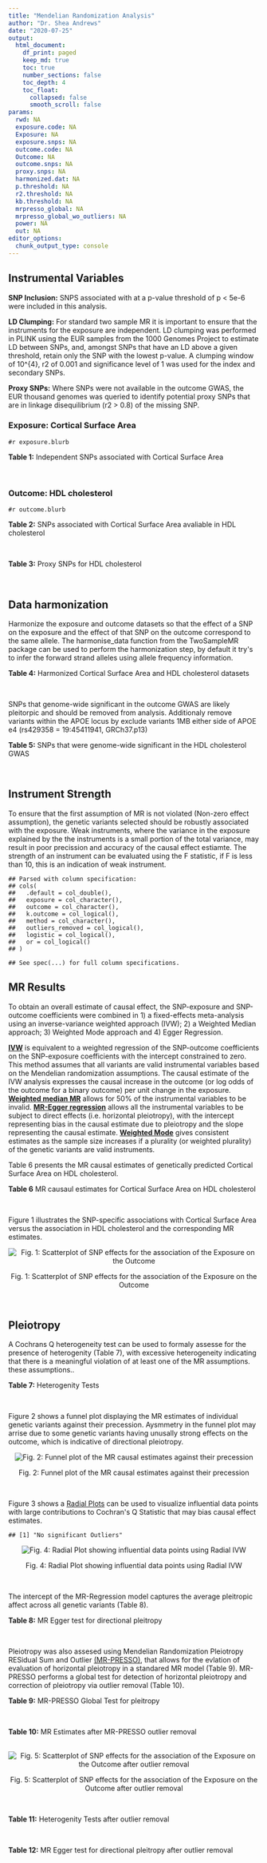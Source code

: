 ```yaml
---
title: "Mendelian Randomization Analysis"
author: "Dr. Shea Andrews"
date: "2020-07-25"
output:
  html_document:
    df_print: paged
    keep_md: true
    toc: true
    number_sections: false
    toc_depth: 4
    toc_float:
      collapsed: false
      smooth_scroll: false
params:
  rwd: NA
  exposure.code: NA
  Exposure: NA
  exposure.snps: NA
  outcome.code: NA
  Outcome: NA
  outcome.snps: NA
  proxy.snps: NA
  harmonized.dat: NA
  p.threshold: NA
  r2.threshold: NA
  kb.threshold: NA
  mrpresso_global: NA
  mrpresso_global_wo_outliers: NA
  power: NA
  out: NA
editor_options:
  chunk_output_type: console
---
```







## Instrumental Variables
**SNP Inclusion:** SNPS associated with at a p-value threshold of p < 5e-6 were included in this analysis.
<br>

**LD Clumping:** For standard two sample MR it is important to ensure that the instruments for the exposure are independent. LD clumping was performed in PLINK using the EUR samples from the 1000 Genomes Project to estimate LD between SNPs, and, amongst SNPs that have an LD above a given threshold, retain only the SNP with the lowest p-value. A clumping window of 10^{4}, r2 of 0.001 and significance level of 1 was used for the index and secondary SNPs.
<br>

**Proxy SNPs:** Where SNPs were not available in the outcome GWAS, the EUR thousand genomes was queried to identify potential proxy SNPs that are in linkage disequilibrium (r2 > 0.8) of the missing SNP.
<br>

### Exposure: Cortical Surface Area
`#r exposure.blurb`
<br>

**Table 1:** Independent SNPs associated with Cortical Surface Area
<div data-pagedtable="false">
  <script data-pagedtable-source type="application/json">
{"columns":[{"label":["SNP"],"name":[1],"type":["chr"],"align":["left"]},{"label":["CHROM"],"name":[2],"type":["dbl"],"align":["right"]},{"label":["POS"],"name":[3],"type":["dbl"],"align":["right"]},{"label":["REF"],"name":[4],"type":["chr"],"align":["left"]},{"label":["ALT"],"name":[5],"type":["chr"],"align":["left"]},{"label":["AF"],"name":[6],"type":["dbl"],"align":["right"]},{"label":["BETA"],"name":[7],"type":["dbl"],"align":["right"]},{"label":["SE"],"name":[8],"type":["dbl"],"align":["right"]},{"label":["Z"],"name":[9],"type":["dbl"],"align":["right"]},{"label":["P"],"name":[10],"type":["dbl"],"align":["right"]},{"label":["N"],"name":[11],"type":["dbl"],"align":["right"]},{"label":["TRAIT"],"name":[12],"type":["chr"],"align":["left"]}],"data":[{"1":"rs2490556","2":"1","3":"2021284","4":"T","5":"A","6":"0.3155","7":"583.9623","8":"122.1531","9":"4.780577","10":"1.748e-06","11":"32068","12":"Cortical_Surface_Area"},{"1":"rs4846200","2":"1","3":"9752648","4":"C","5":"T","6":"0.4191","7":"628.7473","8":"124.9738","9":"5.031033","10":"4.878e-07","11":"32068","12":"Cortical_Surface_Area"},{"1":"rs499688","2":"1","3":"61396649","4":"T","5":"C","6":"0.3482","7":"-583.8940","8":"123.5536","9":"-4.725840","10":"2.292e-06","11":"31582","12":"Cortical_Surface_Area"},{"1":"rs6673449","2":"1","3":"160043698","4":"A","5":"G","6":"0.5681","7":"-552.9050","8":"110.5323","9":"-5.002200","10":"5.668e-07","11":"32176","12":"Cortical_Surface_Area"},{"1":"rs12137969","2":"1","3":"242289357","4":"G","5":"A","6":"0.2412","7":"-585.5512","8":"128.0273","9":"-4.573643","10":"4.793e-06","11":"32176","12":"Cortical_Surface_Area"},{"1":"rs10927043","2":"1","3":"243762208","4":"C","5":"T","6":"0.1826","7":"719.0735","8":"141.2684","9":"5.090123","10":"3.578e-07","11":"32176","12":"Cortical_Surface_Area"},{"1":"rs57415181","2":"2","3":"48707841","4":"G","5":"C","6":"0.1447","7":"-834.6022","8":"159.4070","9":"-5.235668","10":"1.644e-07","11":"32176","12":"Cortical_Surface_Area"},{"1":"rs10496091","2":"2","3":"61482261","4":"G","5":"A","6":"0.2777","7":"-642.6331","8":"121.0228","9":"-5.310017","10":"1.096e-07","11":"32176","12":"Cortical_Surface_Area"},{"1":"rs12630663","2":"3","3":"28007315","4":"T","5":"C","6":"0.4117","7":"632.8110","8":"111.2125","9":"5.690110","10":"1.270e-08","11":"32176","12":"Cortical_Surface_Area"},{"1":"rs34464850","2":"3","3":"141721762","4":"G","5":"C","6":"0.1534","7":"1233.1854","8":"152.7201","9":"8.074807","10":"6.758e-16","11":"31984","12":"Cortical_Surface_Area"},{"1":"rs11938781","2":"4","3":"17924734","4":"T","5":"C","6":"0.1648","7":"-719.1710","8":"150.5519","9":"-4.776900","10":"1.780e-06","11":"32176","12":"Cortical_Surface_Area"},{"1":"rs10029872","2":"4","3":"40350763","4":"T","5":"C","6":"0.5251","7":"508.7590","8":"109.6122","9":"4.641440","10":"3.460e-06","11":"32176","12":"Cortical_Surface_Area"},{"1":"rs2301718","2":"4","3":"106009763","4":"G","5":"A","6":"0.2269","7":"737.2212","8":"132.3556","9":"5.570004","10":"2.547e-08","11":"32176","12":"Cortical_Surface_Area"},{"1":"rs386424","2":"5","3":"81092787","4":"T","5":"G","6":"0.3008","7":"656.5430","8":"120.0422","9":"5.469270","10":"4.519e-08","11":"32176","12":"Cortical_Surface_Area"},{"1":"rs7715167","2":"5","3":"170778824","4":"T","5":"C","6":"0.6143","7":"662.7540","8":"119.1375","9":"5.562930","10":"2.653e-08","11":"32068","12":"Cortical_Surface_Area"},{"1":"rs2802295","2":"6","3":"108926496","4":"A","5":"G","6":"0.6207","7":"714.5850","8":"112.9897","9":"6.324340","10":"2.543e-10","11":"32176","12":"Cortical_Surface_Area"},{"1":"rs11759026","2":"6","3":"126792095","4":"A","5":"G","6":"0.2376","7":"1301.5200","8":"134.6156","9":"9.668420","10":"4.106e-22","11":"31907","12":"Cortical_Surface_Area"},{"1":"rs139849708","2":"6","3":"127369230","4":"T","5":"C","6":"0.0297","7":"-2237.8300","8":"422.1224","9":"-5.301370","10":"1.149e-07","11":"22951","12":"Cortical_Surface_Area"},{"1":"rs6463758","2":"7","3":"8117636","4":"A","5":"G","6":"0.5382","7":"560.9860","8":"112.3815","9":"4.991800","10":"5.982e-07","11":"32176","12":"Cortical_Surface_Area"},{"1":"rs149352678","2":"7","3":"54920906","4":"C","5":"T","6":"0.0991","7":"967.7266","8":"191.5244","9":"5.052759","10":"4.355e-07","11":"32176","12":"Cortical_Surface_Area"},{"1":"rs42035","2":"7","3":"92239531","4":"A","5":"G","6":"0.2454","7":"-610.3230","8":"127.8222","9":"-4.774780","10":"1.799e-06","11":"32176","12":"Cortical_Surface_Area"},{"1":"rs41563","2":"7","3":"104852654","4":"G","5":"A","6":"0.3385","7":"586.6639","8":"116.3776","9":"5.041038","10":"4.630e-07","11":"32176","12":"Cortical_Surface_Area"},{"1":"rs10251751","2":"7","3":"156021770","4":"C","5":"T","6":"0.6639","7":"538.0782","8":"116.0343","9":"4.637234","10":"3.531e-06","11":"32176","12":"Cortical_Surface_Area"},{"1":"rs76650567","2":"8","3":"78242034","4":"C","5":"T","6":"0.0870","7":"-902.8657","8":"194.8981","9":"-4.632501","10":"3.613e-06","11":"32176","12":"Cortical_Surface_Area"},{"1":"rs66702753","2":"9","3":"103010947","4":"A","5":"C","6":"0.2493","7":"-593.2390","8":"128.8921","9":"-4.602600","10":"4.172e-06","11":"32176","12":"Cortical_Surface_Area"},{"1":"rs10817864","2":"9","3":"118968579","4":"C","5":"T","6":"0.5739","7":"531.0956","8":"111.2505","9":"4.773872","10":"1.807e-06","11":"32176","12":"Cortical_Surface_Area"},{"1":"rs12357321","2":"10","3":"21790476","4":"G","5":"A","6":"0.3206","7":"-698.7452","8":"119.6461","9":"-5.840100","10":"5.217e-09","11":"32176","12":"Cortical_Surface_Area"},{"1":"rs1628768","2":"10","3":"105012994","4":"T","5":"C","6":"0.2386","7":"972.9780","8":"132.0048","9":"7.370780","10":"1.696e-13","11":"32176","12":"Cortical_Surface_Area"},{"1":"rs17543864","2":"11","3":"92556100","4":"G","5":"A","6":"0.3264","7":"-623.9150","8":"116.9886","9":"-5.333126","10":"9.654e-08","11":"32176","12":"Cortical_Surface_Area"},{"1":"rs3217901","2":"12","3":"4405389","4":"A","5":"G","6":"0.4221","7":"593.5960","8":"114.7165","9":"5.174460","10":"2.286e-07","11":"32176","12":"Cortical_Surface_Area"},{"1":"rs2066827","2":"12","3":"12871099","4":"T","5":"G","6":"0.2333","7":"-862.4130","8":"159.9581","9":"-5.391500","10":"6.987e-08","11":"24138","12":"Cortical_Surface_Area"},{"1":"rs7975351","2":"12","3":"53902190","4":"G","5":"A","6":"0.4740","7":"611.0487","8":"113.5536","9":"5.381148","10":"7.401e-08","11":"31319","12":"Cortical_Surface_Area"},{"1":"rs10876864","2":"12","3":"56401085","4":"G","5":"A","6":"0.5774","7":"-628.5901","8":"112.6859","9":"-5.578250","10":"2.430e-08","11":"31319","12":"Cortical_Surface_Area"},{"1":"rs10878349","2":"12","3":"66327632","4":"A","5":"G","6":"0.5100","7":"-1039.9900","8":"110.4866","9":"-9.412850","10":"4.829e-21","11":"32176","12":"Cortical_Surface_Area"},{"1":"rs35227403","2":"12","3":"68216239","4":"T","5":"A","6":"0.0588","7":"-1271.7821","8":"253.6458","9":"-5.014008","10":"5.331e-07","11":"32176","12":"Cortical_Surface_Area"},{"1":"rs111855983","2":"12","3":"80052550","4":"T","5":"C","6":"0.1319","7":"-818.6420","8":"177.5492","9":"-4.610790","10":"4.011e-06","11":"28185","12":"Cortical_Surface_Area"},{"1":"rs2195243","2":"12","3":"102922986","4":"G","5":"C","6":"0.2196","7":"-769.2254","8":"142.2462","9":"-5.407704","10":"6.384e-08","11":"29708","12":"Cortical_Surface_Area"},{"1":"rs34011931","2":"13","3":"111077516","4":"A","5":"G","6":"0.3280","7":"538.2090","8":"117.7182","9":"4.572010","10":"4.831e-06","11":"32176","12":"Cortical_Surface_Area"},{"1":"rs6572878","2":"14","3":"23435333","4":"T","5":"C","6":"0.3997","7":"-574.9920","8":"113.9565","9":"-5.045710","10":"4.518e-07","11":"31790","12":"Cortical_Surface_Area"},{"1":"rs76801057","2":"14","3":"99728448","4":"C","5":"T","6":"0.0263","7":"2036.7834","8":"429.5486","9":"4.741683","10":"2.119e-06","11":"23846","12":"Cortical_Surface_Area"},{"1":"rs4265798","2":"16","3":"70636616","4":"T","5":"A","6":"0.9332","7":"-1221.0588","8":"263.6357","9":"-4.631614","10":"3.628e-06","11":"30025","12":"Cortical_Surface_Area"},{"1":"rs7207463","2":"17","3":"16004259","4":"A","5":"G","6":"0.5620","7":"-519.7640","8":"110.5676","9":"-4.700870","10":"2.591e-06","11":"32176","12":"Cortical_Surface_Area"},{"1":"rs6505216","2":"17","3":"29206421","4":"G","5":"T","6":"0.2375","7":"652.8106","8":"142.8638","9":"4.569461","10":"4.890e-06","11":"31430","12":"Cortical_Surface_Area"},{"1":"rs79600142","2":"17","3":"43897722","4":"T","5":"C","6":"0.2198","7":"-1696.8300","8":"143.2730","9":"-11.843300","10":"2.331e-32","11":"29435","12":"Cortical_Surface_Area"},{"1":"rs12452834","2":"17","3":"47111739","4":"C","5":"T","6":"0.3329","7":"-626.4308","8":"123.5899","9":"-5.068625","10":"4.007e-07","11":"30867","12":"Cortical_Surface_Area"},{"1":"rs1791513","2":"18","3":"22135429","4":"A","5":"G","6":"0.5263","7":"-502.3000","8":"109.5062","9":"-4.586950","10":"4.498e-06","11":"32176","12":"Cortical_Surface_Area"},{"1":"rs743038","2":"22","3":"50884075","4":"C","5":"T","6":"0.5560","7":"-532.1045","8":"115.3983","9":"-4.611025","10":"4.007e-06","11":"31216","12":"Cortical_Surface_Area"}],"options":{"columns":{"min":{},"max":[10]},"rows":{"min":[10],"max":[10]},"pages":{}}}
  </script>
</div>
<br>

### Outcome: HDL cholesterol
`#r outcome.blurb`
<br>

**Table 2:** SNPs associated with Cortical Surface Area avaliable in HDL cholesterol
<div data-pagedtable="false">
  <script data-pagedtable-source type="application/json">
{"columns":[{"label":["SNP"],"name":[1],"type":["chr"],"align":["left"]},{"label":["CHROM"],"name":[2],"type":["dbl"],"align":["right"]},{"label":["POS"],"name":[3],"type":["dbl"],"align":["right"]},{"label":["REF"],"name":[4],"type":["chr"],"align":["left"]},{"label":["ALT"],"name":[5],"type":["chr"],"align":["left"]},{"label":["AF"],"name":[6],"type":["dbl"],"align":["right"]},{"label":["BETA"],"name":[7],"type":["dbl"],"align":["right"]},{"label":["SE"],"name":[8],"type":["dbl"],"align":["right"]},{"label":["Z"],"name":[9],"type":["dbl"],"align":["right"]},{"label":["P"],"name":[10],"type":["dbl"],"align":["right"]},{"label":["N"],"name":[11],"type":["dbl"],"align":["right"]},{"label":["TRAIT"],"name":[12],"type":["chr"],"align":["left"]}],"data":[{"1":"rs499688","2":"1","3":"61396649","4":"T","5":"C","6":"0.444283","7":"0.0098","8":"0.0063","9":"1.5555556","10":"0.14670","11":"94311.0","12":"HDL_Cholesterol"},{"1":"rs10496091","2":"2","3":"61482261","4":"G","5":"A","6":"0.332062","7":"0.0094","8":"0.0037","9":"2.5405405","10":"0.02301","11":"187109.1","12":"HDL_Cholesterol"},{"1":"rs12630663","2":"3","3":"28007315","4":"T","5":"C","6":"0.374819","7":"0.0022","8":"0.0049","9":"0.4489796","10":"0.89800","11":"94311.0","12":"HDL_Cholesterol"},{"1":"rs11938781","2":"4","3":"17924734","4":"T","5":"C","6":"0.136892","7":"-0.0184","8":"0.0067","9":"-2.7462700","10":"0.04103","11":"92696.0","12":"HDL_Cholesterol"},{"1":"rs10029872","2":"4","3":"40350763","4":"T","5":"C","6":"0.529112","7":"-0.0015","8":"0.0048","9":"-0.3125000","10":"0.98020","11":"91244.0","12":"HDL_Cholesterol"},{"1":"rs2301718","2":"4","3":"106009763","4":"G","5":"A","6":"0.281329","7":"-0.0062","8":"0.0056","9":"-1.1071400","10":"0.70180","11":"94232.0","12":"HDL_Cholesterol"},{"1":"rs386424","2":"5","3":"81092787","4":"T","5":"G","6":"0.354704","7":"0.0057","8":"0.0052","9":"1.0961538","10":"0.15870","11":"94311.0","12":"HDL_Cholesterol"},{"1":"rs7715167","2":"5","3":"170778824","4":"T","5":"C","6":"0.649726","7":"0.0045","8":"0.0053","9":"0.8490566","10":"0.27750","11":"94311.0","12":"HDL_Cholesterol"},{"1":"rs41563","2":"7","3":"104852654","4":"G","5":"A","6":"0.311571","7":"-0.0080","8":"0.0050","9":"-1.6000000","10":"0.09655","11":"94311.0","12":"HDL_Cholesterol"},{"1":"rs10817864","2":"9","3":"118968579","4":"C","5":"T","6":"0.629670","7":"0.0059","8":"0.0051","9":"1.1568627","10":"0.17770","11":"86442.0","12":"HDL_Cholesterol"},{"1":"rs12357321","2":"10","3":"21790476","4":"G","5":"A","6":"0.305707","7":"-0.0069","8":"0.0053","9":"-1.3018900","10":"0.17000","11":"94311.0","12":"HDL_Cholesterol"},{"1":"rs17543864","2":"11","3":"92556100","4":"G","5":"A","6":"0.308642","7":"-0.0036","8":"0.0052","9":"-0.6923080","10":"0.33230","11":"94311.0","12":"HDL_Cholesterol"},{"1":"rs3217901","2":"12","3":"4405389","4":"A","5":"G","6":"0.412214","7":"0.0006","8":"0.0051","9":"0.1176471","10":"0.75560","11":"94311.0","12":"HDL_Cholesterol"},{"1":"rs2066827","2":"12","3":"12871099","4":"T","5":"G","6":"0.208757","7":"-0.0046","8":"0.0088","9":"-0.5227270","10":"0.90250","11":"81189.0","12":"HDL_Cholesterol"},{"1":"rs10876864","2":"12","3":"56401085","4":"G","5":"A","6":"0.610867","7":"-0.0050","8":"0.0048","9":"-1.0416700","10":"0.12670","11":"94311.0","12":"HDL_Cholesterol"},{"1":"rs2195243","2":"12","3":"102922986","4":"G","5":"C","6":"0.222343","7":"0.0039","8":"0.0043","9":"0.9069767","10":"0.33950","11":"183824.0","12":"HDL_Cholesterol"},{"1":"rs7207463","2":"17","3":"16004259","4":"A","5":"G","6":"0.557392","7":"0.0062","8":"0.0049","9":"1.2653061","10":"0.28870","11":"89542.0","12":"HDL_Cholesterol"},{"1":"rs2490556","2":"NA","3":"NA","4":"NA","5":"NA","6":"NA","7":"NA","8":"NA","9":"NA","10":"NA","11":"NA","12":"NA"},{"1":"rs4846200","2":"NA","3":"NA","4":"NA","5":"NA","6":"NA","7":"NA","8":"NA","9":"NA","10":"NA","11":"NA","12":"NA"},{"1":"rs6673449","2":"NA","3":"NA","4":"NA","5":"NA","6":"NA","7":"NA","8":"NA","9":"NA","10":"NA","11":"NA","12":"NA"},{"1":"rs12137969","2":"NA","3":"NA","4":"NA","5":"NA","6":"NA","7":"NA","8":"NA","9":"NA","10":"NA","11":"NA","12":"NA"},{"1":"rs10927043","2":"NA","3":"NA","4":"NA","5":"NA","6":"NA","7":"NA","8":"NA","9":"NA","10":"NA","11":"NA","12":"NA"},{"1":"rs57415181","2":"NA","3":"NA","4":"NA","5":"NA","6":"NA","7":"NA","8":"NA","9":"NA","10":"NA","11":"NA","12":"NA"},{"1":"rs34464850","2":"NA","3":"NA","4":"NA","5":"NA","6":"NA","7":"NA","8":"NA","9":"NA","10":"NA","11":"NA","12":"NA"},{"1":"rs2802295","2":"NA","3":"NA","4":"NA","5":"NA","6":"NA","7":"NA","8":"NA","9":"NA","10":"NA","11":"NA","12":"NA"},{"1":"rs11759026","2":"NA","3":"NA","4":"NA","5":"NA","6":"NA","7":"NA","8":"NA","9":"NA","10":"NA","11":"NA","12":"NA"},{"1":"rs139849708","2":"NA","3":"NA","4":"NA","5":"NA","6":"NA","7":"NA","8":"NA","9":"NA","10":"NA","11":"NA","12":"NA"},{"1":"rs6463758","2":"NA","3":"NA","4":"NA","5":"NA","6":"NA","7":"NA","8":"NA","9":"NA","10":"NA","11":"NA","12":"NA"},{"1":"rs149352678","2":"NA","3":"NA","4":"NA","5":"NA","6":"NA","7":"NA","8":"NA","9":"NA","10":"NA","11":"NA","12":"NA"},{"1":"rs42035","2":"NA","3":"NA","4":"NA","5":"NA","6":"NA","7":"NA","8":"NA","9":"NA","10":"NA","11":"NA","12":"NA"},{"1":"rs10251751","2":"NA","3":"NA","4":"NA","5":"NA","6":"NA","7":"NA","8":"NA","9":"NA","10":"NA","11":"NA","12":"NA"},{"1":"rs76650567","2":"NA","3":"NA","4":"NA","5":"NA","6":"NA","7":"NA","8":"NA","9":"NA","10":"NA","11":"NA","12":"NA"},{"1":"rs66702753","2":"NA","3":"NA","4":"NA","5":"NA","6":"NA","7":"NA","8":"NA","9":"NA","10":"NA","11":"NA","12":"NA"},{"1":"rs1628768","2":"NA","3":"NA","4":"NA","5":"NA","6":"NA","7":"NA","8":"NA","9":"NA","10":"NA","11":"NA","12":"NA"},{"1":"rs7975351","2":"NA","3":"NA","4":"NA","5":"NA","6":"NA","7":"NA","8":"NA","9":"NA","10":"NA","11":"NA","12":"NA"},{"1":"rs10878349","2":"NA","3":"NA","4":"NA","5":"NA","6":"NA","7":"NA","8":"NA","9":"NA","10":"NA","11":"NA","12":"NA"},{"1":"rs35227403","2":"NA","3":"NA","4":"NA","5":"NA","6":"NA","7":"NA","8":"NA","9":"NA","10":"NA","11":"NA","12":"NA"},{"1":"rs111855983","2":"NA","3":"NA","4":"NA","5":"NA","6":"NA","7":"NA","8":"NA","9":"NA","10":"NA","11":"NA","12":"NA"},{"1":"rs34011931","2":"NA","3":"NA","4":"NA","5":"NA","6":"NA","7":"NA","8":"NA","9":"NA","10":"NA","11":"NA","12":"NA"},{"1":"rs6572878","2":"NA","3":"NA","4":"NA","5":"NA","6":"NA","7":"NA","8":"NA","9":"NA","10":"NA","11":"NA","12":"NA"},{"1":"rs76801057","2":"NA","3":"NA","4":"NA","5":"NA","6":"NA","7":"NA","8":"NA","9":"NA","10":"NA","11":"NA","12":"NA"},{"1":"rs4265798","2":"NA","3":"NA","4":"NA","5":"NA","6":"NA","7":"NA","8":"NA","9":"NA","10":"NA","11":"NA","12":"NA"},{"1":"rs6505216","2":"NA","3":"NA","4":"NA","5":"NA","6":"NA","7":"NA","8":"NA","9":"NA","10":"NA","11":"NA","12":"NA"},{"1":"rs79600142","2":"NA","3":"NA","4":"NA","5":"NA","6":"NA","7":"NA","8":"NA","9":"NA","10":"NA","11":"NA","12":"NA"},{"1":"rs12452834","2":"NA","3":"NA","4":"NA","5":"NA","6":"NA","7":"NA","8":"NA","9":"NA","10":"NA","11":"NA","12":"NA"},{"1":"rs1791513","2":"NA","3":"NA","4":"NA","5":"NA","6":"NA","7":"NA","8":"NA","9":"NA","10":"NA","11":"NA","12":"NA"},{"1":"rs743038","2":"NA","3":"NA","4":"NA","5":"NA","6":"NA","7":"NA","8":"NA","9":"NA","10":"NA","11":"NA","12":"NA"}],"options":{"columns":{"min":{},"max":[10]},"rows":{"min":[10],"max":[10]},"pages":{}}}
  </script>
</div>
<br>

**Table 3:** Proxy SNPs for HDL cholesterol
<div data-pagedtable="false">
  <script data-pagedtable-source type="application/json">
{"columns":[{"label":["target_snp"],"name":[1],"type":["chr"],"align":["left"]},{"label":["proxy_snp"],"name":[2],"type":["chr"],"align":["left"]},{"label":["ld.r2"],"name":[3],"type":["dbl"],"align":["right"]},{"label":["Dprime"],"name":[4],"type":["dbl"],"align":["right"]},{"label":["PHASE"],"name":[5],"type":["chr"],"align":["left"]},{"label":["X12"],"name":[6],"type":["lgl"],"align":["right"]},{"label":["CHROM"],"name":[7],"type":["dbl"],"align":["right"]},{"label":["POS"],"name":[8],"type":["dbl"],"align":["right"]},{"label":["REF.proxy"],"name":[9],"type":["chr"],"align":["left"]},{"label":["ALT.proxy"],"name":[10],"type":["chr"],"align":["left"]},{"label":["AF"],"name":[11],"type":["dbl"],"align":["right"]},{"label":["BETA"],"name":[12],"type":["dbl"],"align":["right"]},{"label":["SE"],"name":[13],"type":["dbl"],"align":["right"]},{"label":["Z"],"name":[14],"type":["dbl"],"align":["right"]},{"label":["P"],"name":[15],"type":["dbl"],"align":["right"]},{"label":["N"],"name":[16],"type":["dbl"],"align":["right"]},{"label":["TRAIT"],"name":[17],"type":["chr"],"align":["left"]},{"label":["ref"],"name":[18],"type":["chr"],"align":["left"]},{"label":["ref.proxy"],"name":[19],"type":["chr"],"align":["left"]},{"label":["alt"],"name":[20],"type":["chr"],"align":["left"]},{"label":["alt.proxy"],"name":[21],"type":["chr"],"align":["left"]},{"label":["ALT"],"name":[22],"type":["chr"],"align":["left"]},{"label":["REF"],"name":[23],"type":["chr"],"align":["left"]},{"label":["proxy.outcome"],"name":[24],"type":["lgl"],"align":["right"]}],"data":[{"1":"rs6673449","2":"rs1321649","3":"0.814482","4":"1.000000","5":"AA/GG","6":"NA","7":"1","8":"160045972","9":"A","10":"G","11":"0.5012720","12":"-0.0043","13":"0.0048","14":"-0.89583300","15":"0.24150","16":"94311.00","17":"HDL_Cholesterol","18":"A","19":"A","20":"G","21":"G","22":"G","23":"A","24":"TRUE"},{"1":"rs10927043","2":"rs2291410","3":"0.981133","4":"1.000000","5":"TA/CC","6":"NA","7":"1","8":"243716654","9":"A","10":"C","11":"0.8154460","12":"0.0055","13":"0.0061","14":"0.90163934","15":"0.46560","16":"94311.00","17":"HDL_Cholesterol","18":"T","19":"A","20":"C","21":"C","22":"C","23":"T","24":"TRUE"},{"1":"rs34464850","2":"rs2271386","3":"1.000000","4":"1.000000","5":"CA/GG","6":"NA","7":"3","8":"141712708","9":"G","10":"A","11":"0.1519450","12":"0.0072","13":"0.0065","14":"1.10769231","15":"0.21400","16":"94309.00","17":"HDL_Cholesterol","18":"C","19":"A","20":"G","21":"G","22":"C","23":"G","24":"TRUE"},{"1":"rs2802295","2":"rs2253310","3":"1.000000","4":"1.000000","5":"AC/GG","6":"NA","7":"6","8":"108888593","9":"C","10":"G","11":"0.5614990","12":"-0.0134","13":"0.0049","14":"-2.73469000","15":"0.01190","16":"91278.00","17":"HDL_Cholesterol","18":"A","19":"C","20":"G","21":"G","22":"G","23":"A","24":"TRUE"},{"1":"rs6463758","2":"rs10253861","3":"0.960689","4":"0.995910","5":"AG/GA","6":"NA","7":"7","8":"8110475","9":"G","10":"A","11":"0.5303310","12":"-0.0002","13":"0.0048","14":"-0.04166670","15":"0.94010","16":"94311.00","17":"HDL_Cholesterol","18":"A","19":"G","20":"G","21":"A","22":"G","23":"A","24":"TRUE"},{"1":"rs42035","2":"rs42041","3":"0.975205","4":"1.000000","5":"GG/AC","6":"NA","7":"7","8":"92246744","9":"C","10":"G","11":"0.2676240","12":"0.0076","13":"0.0055","14":"1.38181818","15":"0.18860","16":"94042.00","17":"HDL_Cholesterol","18":"G","19":"G","20":"A","21":"C","22":"G","23":"A","24":"TRUE"},{"1":"rs76650567","2":"rs12677220","3":"1.000000","4":"1.000000","5":"TT/CC","6":"NA","7":"8","8":"78266342","9":"C","10":"T","11":"0.0966280","12":"0.0146","13":"0.0093","14":"1.56989247","15":"0.34450","16":"94311.00","17":"HDL_Cholesterol","18":"T","19":"T","20":"C","21":"C","22":"T","23":"C","24":"TRUE"},{"1":"rs66702753","2":"rs875522","3":"0.892785","4":"0.994240","5":"CA/AC","6":"NA","7":"9","8":"103044452","9":"C","10":"A","11":"0.2199850","12":"0.0031","13":"0.0054","14":"0.57407407","15":"0.50080","16":"94304.00","17":"HDL_Cholesterol","18":"C","19":"A","20":"A","21":"C","22":"C","23":"A","24":"TRUE"},{"1":"rs1628768","2":"rs6584545","3":"0.973962","4":"0.994692","5":"CA/TT","6":"NA","7":"10","8":"104999266","9":"A","10":"T","11":"0.7905320","12":"0.0022","13":"0.0055","14":"0.40000000","15":"0.75500","16":"92718.94","17":"HDL_Cholesterol","18":"C","19":"A","20":"T","21":"T","22":"T","23":"C","24":"TRUE"},{"1":"rs7975351","2":"rs784567","3":"0.809695","4":"0.947592","5":"AG/GA","6":"NA","7":"12","8":"53894465","9":"G","10":"A","11":"0.4870440","12":"0.0078","13":"0.0049","14":"1.59183673","15":"0.25000","16":"94145.00","17":"HDL_Cholesterol","18":"A","19":"G","20":"G","21":"A","22":"G","23":"A","24":"TRUE"},{"1":"rs10878349","2":"rs1038196","3":"0.996002","4":"1.000000","5":"AG/GC","6":"NA","7":"12","8":"66343400","9":"G","10":"C","11":"0.4679120","12":"0.0000","13":"0.0048","14":"0.00000000","15":"0.93410","16":"94311.00","17":"HDL_Cholesterol","18":"A","19":"G","20":"G","21":"C","22":"G","23":"A","24":"TRUE"},{"1":"rs111855983","2":"rs7308762","3":"1.000000","4":"1.000000","5":"CT/TC","6":"NA","7":"12","8":"79931070","9":"C","10":"T","11":"0.0965167","12":"-0.0109","13":"0.0070","14":"-1.55714000","15":"0.10360","16":"94311.00","17":"HDL_Cholesterol","18":"C","19":"T","20":"T","21":"C","22":"C","23":"T","24":"TRUE"},{"1":"rs34011931","2":"rs4600332","3":"0.842899","4":"0.990060","5":"GA/AG","6":"NA","7":"13","8":"111078872","9":"A","10":"G","11":"0.6460450","12":"-0.0114","13":"0.0051","14":"-2.23529000","15":"0.06898","16":"93339.00","17":"HDL_Cholesterol","18":"G","19":"A","20":"A","21":"G","22":"A","23":"G","24":"TRUE"},{"1":"rs6572878","2":"rs10140304","3":"0.987642","4":"1.000000","5":"CC/TA","6":"NA","7":"14","8":"23443514","9":"A","10":"C","11":"0.3842930","12":"0.0024","13":"0.0050","14":"0.48000000","15":"0.75620","16":"94311.00","17":"HDL_Cholesterol","18":"C","19":"C","20":"T","21":"A","22":"C","23":"T","24":"TRUE"},{"1":"rs4265798","2":"rs3931036","3":"0.861327","4":"0.966216","5":"TG/AA","6":"NA","7":"16","8":"70548297","9":"G","10":"A","11":"0.9399710","12":"-0.0046","13":"0.0101","14":"-0.45544600","15":"0.37210","16":"92780.00","17":"HDL_Cholesterol","18":"T","19":"G","20":"A","21":"A","22":"A","23":"T","24":"TRUE"},{"1":"rs79600142","2":"rs436667","3":"1.000000","4":"1.000000","5":"CT/TC","6":"NA","7":"17","8":"43709415","9":"C","10":"T","11":"0.1467570","12":"0.0005","13":"0.0060","14":"0.08333333","15":"0.53580","16":"91319.00","17":"HDL_Cholesterol","18":"C","19":"T","20":"T","21":"C","22":"C","23":"T","24":"TRUE"},{"1":"rs1791513","2":"rs1791514","3":"0.960988","4":"1.000000","5":"AT/GC","6":"NA","7":"18","8":"22135789","9":"T","10":"C","11":"0.5025410","12":"-0.0089","13":"0.0049","14":"-1.81633000","15":"0.04608","16":"92820.00","17":"HDL_Cholesterol","18":"A","19":"T","20":"G","21":"C","22":"G","23":"A","24":"TRUE"},{"1":"rs2490556","2":"NA","3":"NA","4":"NA","5":"NA","6":"NA","7":"NA","8":"NA","9":"NA","10":"NA","11":"NA","12":"NA","13":"NA","14":"NA","15":"NA","16":"NA","17":"NA","18":"NA","19":"NA","20":"NA","21":"NA","22":"NA","23":"NA","24":"NA"},{"1":"rs4846200","2":"NA","3":"NA","4":"NA","5":"NA","6":"NA","7":"NA","8":"NA","9":"NA","10":"NA","11":"NA","12":"NA","13":"NA","14":"NA","15":"NA","16":"NA","17":"NA","18":"NA","19":"NA","20":"NA","21":"NA","22":"NA","23":"NA","24":"NA"},{"1":"rs12137969","2":"NA","3":"NA","4":"NA","5":"NA","6":"NA","7":"NA","8":"NA","9":"NA","10":"NA","11":"NA","12":"NA","13":"NA","14":"NA","15":"NA","16":"NA","17":"NA","18":"NA","19":"NA","20":"NA","21":"NA","22":"NA","23":"NA","24":"NA"},{"1":"rs57415181","2":"NA","3":"NA","4":"NA","5":"NA","6":"NA","7":"NA","8":"NA","9":"NA","10":"NA","11":"NA","12":"NA","13":"NA","14":"NA","15":"NA","16":"NA","17":"NA","18":"NA","19":"NA","20":"NA","21":"NA","22":"NA","23":"NA","24":"NA"},{"1":"rs11759026","2":"NA","3":"NA","4":"NA","5":"NA","6":"NA","7":"NA","8":"NA","9":"NA","10":"NA","11":"NA","12":"NA","13":"NA","14":"NA","15":"NA","16":"NA","17":"NA","18":"NA","19":"NA","20":"NA","21":"NA","22":"NA","23":"NA","24":"NA"},{"1":"rs139849708","2":"NA","3":"NA","4":"NA","5":"NA","6":"NA","7":"NA","8":"NA","9":"NA","10":"NA","11":"NA","12":"NA","13":"NA","14":"NA","15":"NA","16":"NA","17":"NA","18":"NA","19":"NA","20":"NA","21":"NA","22":"NA","23":"NA","24":"NA"},{"1":"rs149352678","2":"NA","3":"NA","4":"NA","5":"NA","6":"NA","7":"NA","8":"NA","9":"NA","10":"NA","11":"NA","12":"NA","13":"NA","14":"NA","15":"NA","16":"NA","17":"NA","18":"NA","19":"NA","20":"NA","21":"NA","22":"NA","23":"NA","24":"NA"},{"1":"rs10251751","2":"NA","3":"NA","4":"NA","5":"NA","6":"NA","7":"NA","8":"NA","9":"NA","10":"NA","11":"NA","12":"NA","13":"NA","14":"NA","15":"NA","16":"NA","17":"NA","18":"NA","19":"NA","20":"NA","21":"NA","22":"NA","23":"NA","24":"NA"},{"1":"rs35227403","2":"NA","3":"NA","4":"NA","5":"NA","6":"NA","7":"NA","8":"NA","9":"NA","10":"NA","11":"NA","12":"NA","13":"NA","14":"NA","15":"NA","16":"NA","17":"NA","18":"NA","19":"NA","20":"NA","21":"NA","22":"NA","23":"NA","24":"NA"},{"1":"rs76801057","2":"NA","3":"NA","4":"NA","5":"NA","6":"NA","7":"NA","8":"NA","9":"NA","10":"NA","11":"NA","12":"NA","13":"NA","14":"NA","15":"NA","16":"NA","17":"NA","18":"NA","19":"NA","20":"NA","21":"NA","22":"NA","23":"NA","24":"NA"},{"1":"rs6505216","2":"NA","3":"NA","4":"NA","5":"NA","6":"NA","7":"NA","8":"NA","9":"NA","10":"NA","11":"NA","12":"NA","13":"NA","14":"NA","15":"NA","16":"NA","17":"NA","18":"NA","19":"NA","20":"NA","21":"NA","22":"NA","23":"NA","24":"NA"},{"1":"rs12452834","2":"NA","3":"NA","4":"NA","5":"NA","6":"NA","7":"NA","8":"NA","9":"NA","10":"NA","11":"NA","12":"NA","13":"NA","14":"NA","15":"NA","16":"NA","17":"NA","18":"NA","19":"NA","20":"NA","21":"NA","22":"NA","23":"NA","24":"NA"},{"1":"rs743038","2":"NA","3":"NA","4":"NA","5":"NA","6":"NA","7":"NA","8":"NA","9":"NA","10":"NA","11":"NA","12":"NA","13":"NA","14":"NA","15":"NA","16":"NA","17":"NA","18":"NA","19":"NA","20":"NA","21":"NA","22":"NA","23":"NA","24":"NA"}],"options":{"columns":{"min":{},"max":[10]},"rows":{"min":[10],"max":[10]},"pages":{}}}
  </script>
</div>
<br>

## Data harmonization
Harmonize the exposure and outcome datasets so that the effect of a SNP on the exposure and the effect of that SNP on the outcome correspond to the same allele. The harmonise_data function from the TwoSampleMR package can be used to perform the harmonization step, by default it try's to infer the forward strand alleles using allele frequency information.
<br>

**Table 4:** Harmonized Cortical Surface Area and HDL cholesterol datasets
<div data-pagedtable="false">
  <script data-pagedtable-source type="application/json">
{"columns":[{"label":["SNP"],"name":[1],"type":["chr"],"align":["left"]},{"label":["effect_allele.exposure"],"name":[2],"type":["chr"],"align":["left"]},{"label":["other_allele.exposure"],"name":[3],"type":["chr"],"align":["left"]},{"label":["effect_allele.outcome"],"name":[4],"type":["chr"],"align":["left"]},{"label":["other_allele.outcome"],"name":[5],"type":["chr"],"align":["left"]},{"label":["beta.exposure"],"name":[6],"type":["dbl"],"align":["right"]},{"label":["beta.outcome"],"name":[7],"type":["dbl"],"align":["right"]},{"label":["eaf.exposure"],"name":[8],"type":["dbl"],"align":["right"]},{"label":["eaf.outcome"],"name":[9],"type":["dbl"],"align":["right"]},{"label":["remove"],"name":[10],"type":["lgl"],"align":["right"]},{"label":["palindromic"],"name":[11],"type":["lgl"],"align":["right"]},{"label":["ambiguous"],"name":[12],"type":["lgl"],"align":["right"]},{"label":["id.outcome"],"name":[13],"type":["chr"],"align":["left"]},{"label":["chr.outcome"],"name":[14],"type":["dbl"],"align":["right"]},{"label":["pos.outcome"],"name":[15],"type":["dbl"],"align":["right"]},{"label":["se.outcome"],"name":[16],"type":["dbl"],"align":["right"]},{"label":["z.outcome"],"name":[17],"type":["dbl"],"align":["right"]},{"label":["pval.outcome"],"name":[18],"type":["dbl"],"align":["right"]},{"label":["samplesize.outcome"],"name":[19],"type":["dbl"],"align":["right"]},{"label":["outcome"],"name":[20],"type":["chr"],"align":["left"]},{"label":["mr_keep.outcome"],"name":[21],"type":["lgl"],"align":["right"]},{"label":["pval_origin.outcome"],"name":[22],"type":["chr"],"align":["left"]},{"label":["chr.exposure"],"name":[23],"type":["dbl"],"align":["right"]},{"label":["pos.exposure"],"name":[24],"type":["dbl"],"align":["right"]},{"label":["se.exposure"],"name":[25],"type":["dbl"],"align":["right"]},{"label":["z.exposure"],"name":[26],"type":["dbl"],"align":["right"]},{"label":["pval.exposure"],"name":[27],"type":["dbl"],"align":["right"]},{"label":["samplesize.exposure"],"name":[28],"type":["dbl"],"align":["right"]},{"label":["exposure"],"name":[29],"type":["chr"],"align":["left"]},{"label":["mr_keep.exposure"],"name":[30],"type":["lgl"],"align":["right"]},{"label":["pval_origin.exposure"],"name":[31],"type":["chr"],"align":["left"]},{"label":["id.exposure"],"name":[32],"type":["chr"],"align":["left"]},{"label":["action"],"name":[33],"type":["dbl"],"align":["right"]},{"label":["mr_keep"],"name":[34],"type":["lgl"],"align":["right"]},{"label":["pt"],"name":[35],"type":["dbl"],"align":["right"]},{"label":["pleitropy_keep"],"name":[36],"type":["lgl"],"align":["right"]},{"label":["mrpresso_RSSobs"],"name":[37],"type":["dbl"],"align":["right"]},{"label":["mrpresso_pval"],"name":[38],"type":["dbl"],"align":["right"]},{"label":["mrpresso_keep"],"name":[39],"type":["lgl"],"align":["right"]}],"data":[{"1":"rs10029872","2":"C","3":"T","4":"C","5":"T","6":"508.7590","7":"-0.0015","8":"0.5251","9":"0.5291120","10":"FALSE","11":"FALSE","12":"FALSE","13":"2t8nOi","14":"4","15":"40350763","16":"0.0048","17":"-0.31250000","18":"0.98020","19":"91244.00","20":"Willer2013hdl","21":"TRUE","22":"reported","23":"4","24":"40350763","25":"109.6122","26":"4.641440","27":"3.460e-06","28":"32176","29":"Grasby2020surfarea","30":"TRUE","31":"reported","32":"IgPcKJ","33":"2","34":"TRUE","35":"5e-06","36":"TRUE","37":"1.585372e-06","38":"1.0000","39":"TRUE"},{"1":"rs10496091","2":"A","3":"G","4":"A","5":"G","6":"-642.6331","7":"0.0094","8":"0.2777","9":"0.3320620","10":"FALSE","11":"FALSE","12":"FALSE","13":"2t8nOi","14":"2","15":"61482261","16":"0.0037","17":"2.54054054","18":"0.02301","19":"187109.10","20":"Willer2013hdl","21":"TRUE","22":"reported","23":"2","24":"61482261","25":"121.0228","26":"-5.310017","27":"1.096e-07","28":"32176","29":"Grasby2020surfarea","30":"TRUE","31":"reported","32":"IgPcKJ","33":"2","34":"TRUE","35":"5e-06","36":"TRUE","37":"9.061584e-05","38":"0.3774","39":"TRUE"},{"1":"rs10817864","2":"T","3":"C","4":"T","5":"C","6":"531.0956","7":"0.0059","8":"0.5739","9":"0.6296700","10":"FALSE","11":"FALSE","12":"FALSE","13":"2t8nOi","14":"9","15":"118968579","16":"0.0051","17":"1.15686275","18":"0.17770","19":"86442.00","20":"Willer2013hdl","21":"TRUE","22":"reported","23":"9","24":"118968579","25":"111.2505","26":"4.773872","27":"1.807e-06","28":"32176","29":"Grasby2020surfarea","30":"TRUE","31":"reported","32":"IgPcKJ","33":"2","34":"TRUE","35":"5e-06","36":"TRUE","37":"3.946121e-05","38":"1.0000","39":"TRUE"},{"1":"rs10876864","2":"A","3":"G","4":"A","5":"G","6":"-628.5901","7":"-0.0050","8":"0.5774","9":"0.6108670","10":"FALSE","11":"FALSE","12":"FALSE","13":"2t8nOi","14":"12","15":"56401085","16":"0.0048","17":"-1.04167000","18":"0.12670","19":"94311.00","20":"Willer2013hdl","21":"TRUE","22":"reported","23":"12","24":"56401085","25":"112.6859","26":"-5.578250","27":"2.430e-08","28":"31319","29":"Grasby2020surfarea","30":"TRUE","31":"reported","32":"IgPcKJ","33":"2","34":"TRUE","35":"5e-06","36":"TRUE","37":"2.995053e-05","38":"1.0000","39":"TRUE"},{"1":"rs10878349","2":"G","3":"A","4":"G","5":"A","6":"-1039.9900","7":"0.0000","8":"0.5100","9":"0.4679120","10":"FALSE","11":"FALSE","12":"FALSE","13":"2t8nOi","14":"12","15":"66343400","16":"0.0048","17":"0.00000000","18":"0.93410","19":"94311.00","20":"Willer2013hdl","21":"TRUE","22":"reported","23":"12","24":"66327632","25":"110.4866","26":"-9.412850","27":"4.829e-21","28":"32176","29":"Grasby2020surfarea","30":"TRUE","31":"reported","32":"IgPcKJ","33":"2","34":"TRUE","35":"5e-06","36":"TRUE","37":"3.372793e-07","38":"1.0000","39":"TRUE"},{"1":"rs10927043","2":"T","3":"C","4":"T","5":"C","6":"719.0735","7":"-0.0055","8":"0.1826","9":"0.1845540","10":"FALSE","11":"FALSE","12":"FALSE","13":"2t8nOi","14":"1","15":"243716654","16":"0.0061","17":"0.90163934","18":"0.46560","19":"94311.00","20":"Willer2013hdl","21":"TRUE","22":"reported","23":"1","24":"243762208","25":"141.2684","26":"5.090123","27":"3.578e-07","28":"32176","29":"Grasby2020surfarea","30":"TRUE","31":"reported","32":"IgPcKJ","33":"2","34":"TRUE","35":"5e-06","36":"TRUE","37":"2.748555e-05","38":"1.0000","39":"TRUE"},{"1":"rs111855983","2":"C","3":"T","4":"C","5":"T","6":"-818.6420","7":"-0.0109","8":"0.1319","9":"0.0965167","10":"FALSE","11":"FALSE","12":"FALSE","13":"2t8nOi","14":"12","15":"79931070","16":"0.0070","17":"-1.55714000","18":"0.10360","19":"94311.00","20":"Willer2013hdl","21":"TRUE","22":"reported","23":"12","24":"80052550","25":"177.5492","26":"-4.610790","27":"4.011e-06","28":"28185","29":"Grasby2020surfarea","30":"TRUE","31":"reported","32":"IgPcKJ","33":"2","34":"TRUE","35":"5e-06","36":"TRUE","37":"1.339184e-04","38":"1.0000","39":"TRUE"},{"1":"rs11938781","2":"C","3":"T","4":"C","5":"T","6":"-719.1710","7":"-0.0184","8":"0.1648","9":"0.1368920","10":"FALSE","11":"FALSE","12":"FALSE","13":"2t8nOi","14":"4","15":"17924734","16":"0.0067","17":"-2.74627000","18":"0.04103","19":"92696.00","20":"Willer2013hdl","21":"TRUE","22":"reported","23":"4","24":"17924734","25":"150.5519","26":"-4.776900","27":"1.780e-06","28":"32176","29":"Grasby2020surfarea","30":"TRUE","31":"reported","32":"IgPcKJ","33":"2","34":"TRUE","35":"5e-06","36":"TRUE","37":"3.655122e-04","38":"0.1462","39":"TRUE"},{"1":"rs12357321","2":"A","3":"G","4":"A","5":"G","6":"-698.7452","7":"-0.0069","8":"0.3206","9":"0.3057070","10":"FALSE","11":"FALSE","12":"FALSE","13":"2t8nOi","14":"10","15":"21790476","16":"0.0053","17":"-1.30189000","18":"0.17000","19":"94311.00","20":"Willer2013hdl","21":"TRUE","22":"reported","23":"10","24":"21790476","25":"119.6461","26":"-5.840100","27":"5.217e-09","28":"32176","29":"Grasby2020surfarea","30":"TRUE","31":"reported","32":"IgPcKJ","33":"2","34":"TRUE","35":"5e-06","36":"TRUE","37":"5.573309e-05","38":"1.0000","39":"TRUE"},{"1":"rs12630663","2":"C","3":"T","4":"C","5":"T","6":"632.8110","7":"0.0022","8":"0.4117","9":"0.3748190","10":"FALSE","11":"FALSE","12":"FALSE","13":"2t8nOi","14":"3","15":"28007315","16":"0.0049","17":"0.44897959","18":"0.89800","19":"94311.00","20":"Willer2013hdl","21":"TRUE","22":"reported","23":"3","24":"28007315","25":"111.2125","26":"5.690110","27":"1.270e-08","28":"32176","29":"Grasby2020surfarea","30":"TRUE","31":"reported","32":"IgPcKJ","33":"2","34":"TRUE","35":"5e-06","36":"TRUE","37":"6.735918e-06","38":"1.0000","39":"TRUE"},{"1":"rs1628768","2":"C","3":"T","4":"C","5":"T","6":"972.9780","7":"-0.0022","8":"0.2386","9":"0.2094680","10":"FALSE","11":"FALSE","12":"FALSE","13":"2t8nOi","14":"10","15":"104999266","16":"0.0055","17":"0.40000000","18":"0.75500","19":"92718.94","20":"Willer2013hdl","21":"TRUE","22":"reported","23":"10","24":"105012994","25":"132.0048","26":"7.370780","27":"1.696e-13","28":"32176","29":"Grasby2020surfarea","30":"TRUE","31":"reported","32":"IgPcKJ","33":"2","34":"TRUE","35":"5e-06","36":"TRUE","37":"3.184830e-06","38":"1.0000","39":"TRUE"},{"1":"rs17543864","2":"A","3":"G","4":"A","5":"G","6":"-623.9150","7":"-0.0036","8":"0.3264","9":"0.3086420","10":"FALSE","11":"FALSE","12":"FALSE","13":"2t8nOi","14":"11","15":"92556100","16":"0.0052","17":"-0.69230800","18":"0.33230","19":"94311.00","20":"Willer2013hdl","21":"TRUE","22":"reported","23":"11","24":"92556100","25":"116.9886","26":"-5.333126","27":"9.654e-08","28":"32176","29":"Grasby2020surfarea","30":"TRUE","31":"reported","32":"IgPcKJ","33":"2","34":"TRUE","35":"5e-06","36":"TRUE","37":"1.610863e-05","38":"1.0000","39":"TRUE"},{"1":"rs1791513","2":"G","3":"A","4":"G","5":"A","6":"-502.3000","7":"-0.0089","8":"0.5263","9":"0.5025410","10":"FALSE","11":"FALSE","12":"FALSE","13":"2t8nOi","14":"18","15":"22135789","16":"0.0049","17":"-1.81633000","18":"0.04608","19":"92820.00","20":"Willer2013hdl","21":"TRUE","22":"reported","23":"18","24":"22135429","25":"109.5062","26":"-4.586950","27":"4.498e-06","28":"32176","29":"Grasby2020surfarea","30":"TRUE","31":"reported","32":"IgPcKJ","33":"2","34":"TRUE","35":"5e-06","36":"TRUE","37":"8.674515e-05","38":"1.0000","39":"TRUE"},{"1":"rs2066827","2":"G","3":"T","4":"G","5":"T","6":"-862.4130","7":"-0.0046","8":"0.2333","9":"0.2087570","10":"FALSE","11":"FALSE","12":"FALSE","13":"2t8nOi","14":"12","15":"12871099","16":"0.0088","17":"-0.52272700","18":"0.90250","19":"81189.00","20":"Willer2013hdl","21":"TRUE","22":"reported","23":"12","24":"12871099","25":"159.9581","26":"-5.391500","27":"6.987e-08","28":"24138","29":"Grasby2020surfarea","30":"TRUE","31":"reported","32":"IgPcKJ","33":"2","34":"TRUE","35":"5e-06","36":"TRUE","37":"2.624949e-05","38":"1.0000","39":"TRUE"},{"1":"rs2195243","2":"C","3":"G","4":"C","5":"G","6":"-769.2254","7":"0.0039","8":"0.2196","9":"0.2223430","10":"FALSE","11":"TRUE","12":"FALSE","13":"2t8nOi","14":"12","15":"102922986","16":"0.0043","17":"0.90697674","18":"0.33950","19":"183823.99","20":"Willer2013hdl","21":"TRUE","22":"reported","23":"12","24":"102922986","25":"142.2462","26":"-5.407704","27":"6.384e-08","28":"29708","29":"Grasby2020surfarea","30":"TRUE","31":"reported","32":"IgPcKJ","33":"2","34":"TRUE","35":"5e-06","36":"TRUE","37":"1.359951e-05","38":"1.0000","39":"TRUE"},{"1":"rs2301718","2":"A","3":"G","4":"A","5":"G","6":"737.2212","7":"-0.0062","8":"0.2269","9":"0.2813290","10":"FALSE","11":"FALSE","12":"FALSE","13":"2t8nOi","14":"4","15":"106009763","16":"0.0056","17":"-1.10714000","18":"0.70180","19":"94232.00","20":"Willer2013hdl","21":"TRUE","22":"reported","23":"4","24":"106009763","25":"132.3556","26":"5.570004","27":"2.547e-08","28":"32176","29":"Grasby2020surfarea","30":"TRUE","31":"reported","32":"IgPcKJ","33":"2","34":"TRUE","35":"5e-06","36":"TRUE","37":"3.578127e-05","38":"1.0000","39":"TRUE"},{"1":"rs2802295","2":"G","3":"A","4":"G","5":"A","6":"714.5850","7":"-0.0134","8":"0.6207","9":"0.5614990","10":"FALSE","11":"FALSE","12":"FALSE","13":"2t8nOi","14":"6","15":"108888593","16":"0.0049","17":"-2.73469000","18":"0.01190","19":"91278.00","20":"Willer2013hdl","21":"TRUE","22":"reported","23":"6","24":"108926496","25":"112.9897","26":"6.324340","27":"2.543e-10","28":"32176","29":"Grasby2020surfarea","30":"TRUE","31":"reported","32":"IgPcKJ","33":"2","34":"TRUE","35":"5e-06","36":"TRUE","37":"1.817460e-04","38":"0.1666","39":"TRUE"},{"1":"rs3217901","2":"G","3":"A","4":"G","5":"A","6":"593.5960","7":"0.0006","8":"0.4221","9":"0.4122140","10":"FALSE","11":"FALSE","12":"FALSE","13":"2t8nOi","14":"12","15":"4405389","16":"0.0051","17":"0.11764706","18":"0.75560","19":"94311.00","20":"Willer2013hdl","21":"TRUE","22":"reported","23":"12","24":"4405389","25":"114.7165","26":"5.174460","27":"2.286e-07","28":"32176","29":"Grasby2020surfarea","30":"TRUE","31":"reported","32":"IgPcKJ","33":"2","34":"TRUE","35":"5e-06","36":"TRUE","37":"8.588689e-07","38":"1.0000","39":"TRUE"},{"1":"rs34011931","2":"G","3":"A","4":"G","5":"A","6":"538.2090","7":"0.0114","8":"0.3280","9":"0.3539550","10":"FALSE","11":"FALSE","12":"FALSE","13":"2t8nOi","14":"13","15":"111078872","16":"0.0051","17":"-2.23529000","18":"0.06898","19":"93339.00","20":"Willer2013hdl","21":"TRUE","22":"reported","23":"13","24":"111077516","25":"117.7182","26":"4.572010","27":"4.831e-06","28":"32176","29":"Grasby2020surfarea","30":"TRUE","31":"reported","32":"IgPcKJ","33":"2","34":"TRUE","35":"5e-06","36":"TRUE","37":"1.412900e-04","38":"0.6698","39":"TRUE"},{"1":"rs34464850","2":"C","3":"G","4":"C","5":"G","6":"1233.1854","7":"0.0072","8":"0.1534","9":"0.1519450","10":"FALSE","11":"TRUE","12":"FALSE","13":"2t8nOi","14":"3","15":"141712708","16":"0.0065","17":"1.10769231","18":"0.21400","19":"94309.00","20":"Willer2013hdl","21":"TRUE","22":"reported","23":"3","24":"141721762","25":"152.7201","26":"8.074807","27":"6.758e-16","28":"31984","29":"Grasby2020surfarea","30":"TRUE","31":"reported","32":"IgPcKJ","33":"2","34":"TRUE","35":"5e-06","36":"TRUE","37":"6.902440e-05","38":"1.0000","39":"TRUE"},{"1":"rs386424","2":"G","3":"T","4":"G","5":"T","6":"656.5430","7":"0.0057","8":"0.3008","9":"0.3547040","10":"FALSE","11":"FALSE","12":"FALSE","13":"2t8nOi","14":"5","15":"81092787","16":"0.0052","17":"1.09615385","18":"0.15870","19":"94311.00","20":"Willer2013hdl","21":"TRUE","22":"reported","23":"5","24":"81092787","25":"120.0422","26":"5.469270","27":"4.519e-08","28":"32176","29":"Grasby2020surfarea","30":"TRUE","31":"reported","32":"IgPcKJ","33":"2","34":"TRUE","35":"5e-06","36":"TRUE","37":"3.837640e-05","38":"1.0000","39":"TRUE"},{"1":"rs41563","2":"A","3":"G","4":"A","5":"G","6":"586.6639","7":"-0.0080","8":"0.3385","9":"0.3115710","10":"FALSE","11":"FALSE","12":"FALSE","13":"2t8nOi","14":"7","15":"104852654","16":"0.0050","17":"-1.60000000","18":"0.09655","19":"94311.00","20":"Willer2013hdl","21":"TRUE","22":"reported","23":"7","24":"104852654","25":"116.3776","26":"5.041038","27":"4.630e-07","28":"32176","29":"Grasby2020surfarea","30":"TRUE","31":"reported","32":"IgPcKJ","33":"2","34":"TRUE","35":"5e-06","36":"TRUE","37":"6.188814e-05","38":"1.0000","39":"TRUE"},{"1":"rs42035","2":"G","3":"A","4":"G","5":"A","6":"-610.3230","7":"0.0076","8":"0.2454","9":"0.2676240","10":"FALSE","11":"FALSE","12":"FALSE","13":"2t8nOi","14":"7","15":"92246744","16":"0.0055","17":"1.38181818","18":"0.18860","19":"94042.00","20":"Willer2013hdl","21":"TRUE","22":"reported","23":"7","24":"92239531","25":"127.8222","26":"-4.774780","27":"1.799e-06","28":"32176","29":"Grasby2020surfarea","30":"TRUE","31":"reported","32":"IgPcKJ","33":"2","34":"TRUE","35":"5e-06","36":"TRUE","37":"5.517803e-05","38":"1.0000","39":"TRUE"},{"1":"rs4265798","2":"A","3":"T","4":"A","5":"T","6":"-1221.0588","7":"-0.0046","8":"0.9332","9":"0.9399710","10":"FALSE","11":"TRUE","12":"FALSE","13":"2t8nOi","14":"16","15":"70548297","16":"0.0101","17":"-0.45544600","18":"0.37210","19":"92780.00","20":"Willer2013hdl","21":"TRUE","22":"reported","23":"16","24":"70636616","25":"263.6357","26":"-4.631614","27":"3.628e-06","28":"30025","29":"Grasby2020surfarea","30":"TRUE","31":"reported","32":"IgPcKJ","33":"2","34":"TRUE","35":"5e-06","36":"TRUE","37":"2.867188e-05","38":"1.0000","39":"TRUE"},{"1":"rs499688","2":"C","3":"T","4":"C","5":"T","6":"-583.8940","7":"0.0098","8":"0.3482","9":"0.4442830","10":"FALSE","11":"FALSE","12":"FALSE","13":"2t8nOi","14":"1","15":"61396649","16":"0.0063","17":"1.55555556","18":"0.14670","19":"94311.00","20":"Willer2013hdl","21":"TRUE","22":"reported","23":"1","24":"61396649","25":"123.5536","26":"-4.725840","27":"2.292e-06","28":"31582","29":"Grasby2020surfarea","30":"TRUE","31":"reported","32":"IgPcKJ","33":"2","34":"TRUE","35":"5e-06","36":"TRUE","37":"9.269983e-05","38":"1.0000","39":"TRUE"},{"1":"rs6463758","2":"G","3":"A","4":"G","5":"A","6":"560.9860","7":"-0.0002","8":"0.5382","9":"0.5303310","10":"FALSE","11":"FALSE","12":"FALSE","13":"2t8nOi","14":"7","15":"8110475","16":"0.0048","17":"-0.04166670","18":"0.94010","19":"94311.00","20":"Willer2013hdl","21":"TRUE","22":"reported","23":"7","24":"8117636","25":"112.3815","26":"4.991800","27":"5.982e-07","28":"32176","29":"Grasby2020surfarea","30":"TRUE","31":"reported","32":"IgPcKJ","33":"2","34":"TRUE","35":"5e-06","36":"TRUE","37":"8.486208e-09","38":"1.0000","39":"TRUE"},{"1":"rs6572878","2":"C","3":"T","4":"C","5":"T","6":"-574.9920","7":"0.0024","8":"0.3997","9":"0.3842930","10":"FALSE","11":"FALSE","12":"FALSE","13":"2t8nOi","14":"14","15":"23443514","16":"0.0050","17":"0.48000000","18":"0.75620","19":"94311.00","20":"Willer2013hdl","21":"TRUE","22":"reported","23":"14","24":"23435333","25":"113.9565","26":"-5.045710","27":"4.518e-07","28":"31790","29":"Grasby2020surfarea","30":"TRUE","31":"reported","32":"IgPcKJ","33":"2","34":"TRUE","35":"5e-06","36":"TRUE","37":"4.610781e-06","38":"1.0000","39":"TRUE"},{"1":"rs66702753","2":"C","3":"A","4":"C","5":"A","6":"-593.2390","7":"0.0031","8":"0.2493","9":"0.2199850","10":"FALSE","11":"FALSE","12":"FALSE","13":"2t8nOi","14":"9","15":"103044452","16":"0.0054","17":"0.57407407","18":"0.50080","19":"94304.00","20":"Willer2013hdl","21":"TRUE","22":"reported","23":"9","24":"103010947","25":"128.8921","26":"-4.602600","27":"4.172e-06","28":"32176","29":"Grasby2020surfarea","30":"TRUE","31":"reported","32":"IgPcKJ","33":"2","34":"TRUE","35":"5e-06","36":"TRUE","37":"8.106653e-06","38":"1.0000","39":"TRUE"},{"1":"rs6673449","2":"G","3":"A","4":"G","5":"A","6":"-552.9050","7":"-0.0043","8":"0.5681","9":"0.5012720","10":"FALSE","11":"FALSE","12":"FALSE","13":"2t8nOi","14":"1","15":"160045972","16":"0.0048","17":"-0.89583300","18":"0.24150","19":"94311.00","20":"Willer2013hdl","21":"TRUE","22":"reported","23":"1","24":"160043698","25":"110.5323","26":"-5.002200","27":"5.668e-07","28":"32176","29":"Grasby2020surfarea","30":"TRUE","31":"reported","32":"IgPcKJ","33":"2","34":"TRUE","35":"5e-06","36":"TRUE","37":"2.193700e-05","38":"1.0000","39":"TRUE"},{"1":"rs7207463","2":"G","3":"A","4":"G","5":"A","6":"-519.7640","7":"0.0062","8":"0.5620","9":"0.5573920","10":"FALSE","11":"FALSE","12":"FALSE","13":"2t8nOi","14":"17","15":"16004259","16":"0.0049","17":"1.26530612","18":"0.28870","19":"89542.00","20":"Willer2013hdl","21":"TRUE","22":"reported","23":"17","24":"16004259","25":"110.5676","26":"-4.700870","27":"2.591e-06","28":"32176","29":"Grasby2020surfarea","30":"TRUE","31":"reported","32":"IgPcKJ","33":"2","34":"TRUE","35":"5e-06","36":"TRUE","37":"3.645771e-05","38":"1.0000","39":"TRUE"},{"1":"rs76650567","2":"T","3":"C","4":"T","5":"C","6":"-902.8657","7":"0.0146","8":"0.0870","9":"0.0966280","10":"FALSE","11":"FALSE","12":"FALSE","13":"2t8nOi","14":"8","15":"78266342","16":"0.0093","17":"1.56989247","18":"0.34450","19":"94311.00","20":"Willer2013hdl","21":"TRUE","22":"reported","23":"8","24":"78242034","25":"194.8981","26":"-4.632501","27":"3.613e-06","28":"32176","29":"Grasby2020surfarea","30":"TRUE","31":"reported","32":"IgPcKJ","33":"2","34":"TRUE","35":"5e-06","36":"TRUE","37":"2.057983e-04","38":"1.0000","39":"TRUE"},{"1":"rs7715167","2":"C","3":"T","4":"C","5":"T","6":"662.7540","7":"0.0045","8":"0.6143","9":"0.6497260","10":"FALSE","11":"FALSE","12":"FALSE","13":"2t8nOi","14":"5","15":"170778824","16":"0.0053","17":"0.84905660","18":"0.27750","19":"94311.00","20":"Willer2013hdl","21":"TRUE","22":"reported","23":"5","24":"170778824","25":"119.1375","26":"5.562930","27":"2.653e-08","28":"32068","29":"Grasby2020surfarea","30":"TRUE","31":"reported","32":"IgPcKJ","33":"2","34":"TRUE","35":"5e-06","36":"TRUE","37":"2.464994e-05","38":"1.0000","39":"TRUE"},{"1":"rs79600142","2":"C","3":"T","4":"C","5":"T","6":"-1696.8300","7":"0.0005","8":"0.2198","9":"0.1467570","10":"FALSE","11":"FALSE","12":"FALSE","13":"2t8nOi","14":"17","15":"43709415","16":"0.0060","17":"0.08333333","18":"0.53580","19":"91319.00","20":"Willer2013hdl","21":"TRUE","22":"reported","23":"17","24":"43897722","25":"143.2730","26":"-11.843300","27":"2.331e-32","28":"29435","29":"Grasby2020surfarea","30":"TRUE","31":"reported","32":"IgPcKJ","33":"2","34":"TRUE","35":"5e-06","36":"TRUE","37":"1.865612e-07","38":"1.0000","39":"TRUE"},{"1":"rs7975351","2":"A","3":"G","4":"A","5":"G","6":"611.0487","7":"-0.0078","8":"0.4740","9":"0.5129560","10":"FALSE","11":"FALSE","12":"FALSE","13":"2t8nOi","14":"12","15":"53894465","16":"0.0049","17":"1.59183673","18":"0.25000","19":"94145.00","20":"Willer2013hdl","21":"TRUE","22":"reported","23":"12","24":"53902190","25":"113.5536","26":"5.381148","27":"7.401e-08","28":"31319","29":"Grasby2020surfarea","30":"TRUE","31":"reported","32":"IgPcKJ","33":"2","34":"TRUE","35":"5e-06","36":"TRUE","37":"5.885323e-05","38":"1.0000","39":"TRUE"}],"options":{"columns":{"min":{},"max":[10]},"rows":{"min":[10],"max":[10]},"pages":{}}}
  </script>
</div>
<br>

SNPs that genome-wide significant in the outcome GWAS are likely pleitorpic and should be removed from analysis. Additionaly remove variants within the APOE locus by exclude variants 1MB either side of APOE e4 (rs429358 = 19:45411941, GRCh37.p13)
<br>


**Table 5:** SNPs that were genome-wide significant in the HDL cholesterol GWAS
<div data-pagedtable="false">
  <script data-pagedtable-source type="application/json">
{"columns":[{"label":["SNP"],"name":[1],"type":["chr"],"align":["left"]},{"label":["chr.outcome"],"name":[2],"type":["dbl"],"align":["right"]},{"label":["pos.outcome"],"name":[3],"type":["dbl"],"align":["right"]},{"label":["pval.exposure"],"name":[4],"type":["dbl"],"align":["right"]},{"label":["pval.outcome"],"name":[5],"type":["dbl"],"align":["right"]}],"data":[],"options":{"columns":{"min":{},"max":[10]},"rows":{"min":[10],"max":[10]},"pages":{}}}
  </script>
</div>
<br>


## Instrument Strength
To ensure that the first assumption of MR is not violated (Non-zero effect assumption), the genetic variants selected should be robustly associated with the exposure. Weak instruments, where the variance in the exposure explained by the the instruments is a small portion of the total variance, may result in poor precission and accuracy of the causal effect estiamte. The strength of an instrument can be evaluated using the F statistic, if F is less than 10, this is an indication of weak instrument.


```
## Parsed with column specification:
## cols(
##   .default = col_double(),
##   exposure = col_character(),
##   outcome = col_character(),
##   k.outcome = col_logical(),
##   method = col_character(),
##   outliers_removed = col_logical(),
##   logistic = col_logical(),
##   or = col_logical()
## )
```

```
## See spec(...) for full column specifications.
```

<div data-pagedtable="false">
  <script data-pagedtable-source type="application/json">
{"columns":[{"label":["outliers_removed"],"name":[1],"type":["lgl"],"align":["right"]},{"label":["pve.exposure"],"name":[2],"type":["dbl"],"align":["right"]},{"label":["F"],"name":[3],"type":["dbl"],"align":["right"]},{"label":["Alpha"],"name":[4],"type":["dbl"],"align":["right"]},{"label":["NCP"],"name":[5],"type":["dbl"],"align":["right"]},{"label":["Power"],"name":[6],"type":["dbl"],"align":["right"]}],"data":[{"1":"FALSE","2":"0.0339247","3":"34.7793","4":"0.05","5":"2.205317e-07","6":"0.05000003"}],"options":{"columns":{"min":{},"max":[10]},"rows":{"min":[10],"max":[10]},"pages":{}}}
  </script>
</div>

##  MR Results
To obtain an overall estimate of causal effect, the SNP-exposure and SNP-outcome coefficients were combined in 1) a fixed-effects meta-analysis using an inverse-variance weighted approach (IVW); 2) a Weighted Median approach; 3) Weighted Mode approach and 4) Egger Regression.


[**IVW**](https://doi.org/10.1002/gepi.21758) is equivalent to a weighted regression of the SNP-outcome coefficients on the SNP-exposure coefficients with the intercept constrained to zero. This method assumes that all variants are valid instrumental variables based on the Mendelian randomization assumptions. The causal estimate of the IVW analysis expresses the causal increase in the outcome (or log odds of the outcome for a binary outcome) per unit change in the exposure. [**Weighted median MR**](https://doi.org/10.1002/gepi.21965) allows for 50% of the instrumental variables to be invalid. [**MR-Egger regression**](https://doi.org/10.1093/ije/dyw220) allows all the instrumental variables to be subject to direct effects (i.e. horizontal pleiotropy), with the intercept representing bias in the causal estimate due to pleiotropy and the slope representing the causal estimate. [**Weighted Mode**](https://doi.org/10.1093/ije/dyx102) gives consistent estimates as the sample size increases if a plurality (or weighted plurality) of the genetic variants are valid instruments.
<br>



Table 6 presents the MR causal estimates of genetically predicted Cortical Surface Area on HDL cholesterol.
<br>

**Table 6** MR causaul estimates for Cortical Surface Area on HDL cholesterol
<div data-pagedtable="false">
  <script data-pagedtable-source type="application/json">
{"columns":[{"label":["id.exposure"],"name":[1],"type":["chr"],"align":["left"]},{"label":["id.outcome"],"name":[2],"type":["chr"],"align":["left"]},{"label":["outcome"],"name":[3],"type":["fctr"],"align":["left"]},{"label":["exposure"],"name":[4],"type":["fctr"],"align":["left"]},{"label":["method"],"name":[5],"type":["fctr"],"align":["left"]},{"label":["nsnp"],"name":[6],"type":["int"],"align":["right"]},{"label":["b"],"name":[7],"type":["dbl"],"align":["right"]},{"label":["se"],"name":[8],"type":["dbl"],"align":["right"]},{"label":["pval"],"name":[9],"type":["dbl"],"align":["right"]}],"data":[{"1":"IgPcKJ","2":"2t8nOi","3":"Willer2013hdl","4":"Grasby2020surfarea","5":"Inverse variance weighted (fixed effects)","6":"34","7":"-5.171997e-07","8":"1.254056e-06","9":"0.6800305"},{"1":"IgPcKJ","2":"2t8nOi","3":"Willer2013hdl","4":"Grasby2020surfarea","5":"Weighted median","6":"34","7":"-2.325735e-07","8":"1.996514e-06","9":"0.9072644"},{"1":"IgPcKJ","2":"2t8nOi","3":"Willer2013hdl","4":"Grasby2020surfarea","5":"Weighted mode","6":"34","7":"5.826715e-07","8":"2.750067e-06","9":"0.8335074"},{"1":"IgPcKJ","2":"2t8nOi","3":"Willer2013hdl","4":"Grasby2020surfarea","5":"MR Egger","6":"34","7":"5.671607e-07","8":"5.600057e-06","9":"0.9199620"}],"options":{"columns":{"min":{},"max":[10]},"rows":{"min":[10],"max":[10]},"pages":{}}}
  </script>
</div>
<br>

Figure 1 illustrates the SNP-specific associations with Cortical Surface Area versus the association in HDL cholesterol and the corresponding MR estimates.
<br>

<div class="figure" style="text-align: center">
<img src="/sc/arion/projects/LOAD/shea/Projects/MR_ADPhenome/results/MR_ADbidir/Grasby2020surfarea/Willer2013hdl/Grasby2020surfarea_5e-6_Willer2013hdl_MR_Analaysis_files/figure-html/scatter_plot-1.png" alt="Fig. 1: Scatterplot of SNP effects for the association of the Exposure on the Outcome"  />
<p class="caption">Fig. 1: Scatterplot of SNP effects for the association of the Exposure on the Outcome</p>
</div>
<br>


## Pleiotropy
A Cochrans Q heterogeneity test can be used to formaly assesse for the presence of heterogenity (Table 7), with excessive heterogeneity indicating that there is a meaningful violation of at least one of the MR assumptions.
these assumptions..
<br>

**Table 7:** Heterogenity Tests
<div data-pagedtable="false">
  <script data-pagedtable-source type="application/json">
{"columns":[{"label":["id.exposure"],"name":[1],"type":["chr"],"align":["left"]},{"label":["id.outcome"],"name":[2],"type":["chr"],"align":["left"]},{"label":["outcome"],"name":[3],"type":["fctr"],"align":["left"]},{"label":["exposure"],"name":[4],"type":["fctr"],"align":["left"]},{"label":["method"],"name":[5],"type":["fctr"],"align":["left"]},{"label":["Q"],"name":[6],"type":["dbl"],"align":["right"]},{"label":["Q_df"],"name":[7],"type":["dbl"],"align":["right"]},{"label":["Q_pval"],"name":[8],"type":["dbl"],"align":["right"]}],"data":[{"1":"IgPcKJ","2":"2t8nOi","3":"Willer2013hdl","4":"Grasby2020surfarea","5":"MR Egger","6":"58.37175","7":"32","8":"0.002977085"},{"1":"IgPcKJ","2":"2t8nOi","3":"Willer2013hdl","4":"Grasby2020surfarea","5":"Inverse variance weighted","6":"58.44702","7":"33","8":"0.004099476"}],"options":{"columns":{"min":{},"max":[10]},"rows":{"min":[10],"max":[10]},"pages":{}}}
  </script>
</div>
<br>

Figure 2 shows a funnel plot displaying the MR estimates of individual genetic variants against their precession. Aysmmetry in the funnel plot may arrise due to some genetic variants having unusally strong effects on the outcome, which is indicative of directional pleiotropy.
<br>

<div class="figure" style="text-align: center">
<img src="/sc/arion/projects/LOAD/shea/Projects/MR_ADPhenome/results/MR_ADbidir/Grasby2020surfarea/Willer2013hdl/Grasby2020surfarea_5e-6_Willer2013hdl_MR_Analaysis_files/figure-html/funnel_plot-1.png" alt="Fig. 2: Funnel plot of the MR causal estimates against their precession"  />
<p class="caption">Fig. 2: Funnel plot of the MR causal estimates against their precession</p>
</div>
<br>

Figure 3 shows a [Radial Plots](https://github.com/WSpiller/RadialMR) can be used to visualize influential data points with large contributions to Cochran's Q Statistic that may bias causal effect estimates.




```
## [1] "No significant Outliers"
```

<div class="figure" style="text-align: center">
<img src="/sc/arion/projects/LOAD/shea/Projects/MR_ADPhenome/results/MR_ADbidir/Grasby2020surfarea/Willer2013hdl/Grasby2020surfarea_5e-6_Willer2013hdl_MR_Analaysis_files/figure-html/Radial_Plot-1.png" alt="Fig. 4: Radial Plot showing influential data points using Radial IVW"  />
<p class="caption">Fig. 4: Radial Plot showing influential data points using Radial IVW</p>
</div>
<br>

The intercept of the MR-Regression model captures the average pleitropic affect across all genetic variants (Table 8).
<br>

**Table 8:** MR Egger test for directional pleitropy
<div data-pagedtable="false">
  <script data-pagedtable-source type="application/json">
{"columns":[{"label":["id.exposure"],"name":[1],"type":["chr"],"align":["left"]},{"label":["id.outcome"],"name":[2],"type":["chr"],"align":["left"]},{"label":["outcome"],"name":[3],"type":["fctr"],"align":["left"]},{"label":["exposure"],"name":[4],"type":["fctr"],"align":["left"]},{"label":["egger_intercept"],"name":[5],"type":["dbl"],"align":["right"]},{"label":["se"],"name":[6],"type":["dbl"],"align":["right"]},{"label":["pval"],"name":[7],"type":["dbl"],"align":["right"]}],"data":[{"1":"IgPcKJ","2":"2t8nOi","3":"Willer2013hdl","4":"Grasby2020surfarea","5":"-0.0008261785","6":"0.004066878","7":"0.8403056"}],"options":{"columns":{"min":{},"max":[10]},"rows":{"min":[10],"max":[10]},"pages":{}}}
  </script>
</div>
<br>

Pleiotropy was also assesed using Mendelian Randomization Pleiotropy RESidual Sum and Outlier [(MR-PRESSO)](https://doi.org/10.1038/s41588-018-0099-7), that allows for the evlation of evaluation of horizontal pleiotropy in a standared MR model (Table 9). MR-PRESSO performs a global test for detection of horizontal pleiotropy and correction of pleiotropy via outlier removal (Table 10).
<br>

**Table 9:** MR-PRESSO Global Test for pleitropy
<div data-pagedtable="false">
  <script data-pagedtable-source type="application/json">
{"columns":[{"label":["id.exposure"],"name":[1],"type":["chr"],"align":["left"]},{"label":["id.outcome"],"name":[2],"type":["chr"],"align":["left"]},{"label":["outcome"],"name":[3],"type":["chr"],"align":["left"]},{"label":["exposure"],"name":[4],"type":["chr"],"align":["left"]},{"label":["pt"],"name":[5],"type":["dbl"],"align":["right"]},{"label":["outliers_removed"],"name":[6],"type":["lgl"],"align":["right"]},{"label":["n_outliers"],"name":[7],"type":["dbl"],"align":["right"]},{"label":["RSSobs"],"name":[8],"type":["dbl"],"align":["right"]},{"label":["pval"],"name":[9],"type":["dbl"],"align":["right"]}],"data":[{"1":"IgPcKJ","2":"2t8nOi","3":"Willer2013hdl","4":"Grasby2020surfarea","5":"5e-06","6":"FALSE","7":"0","8":"61.57844","9":"0.0047"}],"options":{"columns":{"min":{},"max":[10]},"rows":{"min":[10],"max":[10]},"pages":{}}}
  </script>
</div>
<br>


**Table 10:** MR Estimates after MR-PRESSO outlier removal
<div data-pagedtable="false">
  <script data-pagedtable-source type="application/json">
{"columns":[{"label":["id.exposure"],"name":[1],"type":["fctr"],"align":["left"]},{"label":["id.outcome"],"name":[2],"type":["fctr"],"align":["left"]},{"label":["outcome"],"name":[3],"type":["fctr"],"align":["left"]},{"label":["exposure"],"name":[4],"type":["fctr"],"align":["left"]},{"label":["method"],"name":[5],"type":["fctr"],"align":["left"]},{"label":["nsnp"],"name":[6],"type":["lgl"],"align":["right"]},{"label":["b"],"name":[7],"type":["lgl"],"align":["right"]},{"label":["se"],"name":[8],"type":["lgl"],"align":["right"]},{"label":["pval"],"name":[9],"type":["lgl"],"align":["right"]}],"data":[{"1":"IgPcKJ","2":"2t8nOi","3":"Willer2013hdl","4":"Grasby2020surfarea","5":"mrpresso","6":"NA","7":"NA","8":"NA","9":"NA"}],"options":{"columns":{"min":{},"max":[10]},"rows":{"min":[10],"max":[10]},"pages":{}}}
  </script>
</div>
<br>

<div class="figure" style="text-align: center">
<img src="/sc/arion/projects/LOAD/shea/Projects/MR_ADPhenome/results/MR_ADbidir/Grasby2020surfarea/Willer2013hdl/Grasby2020surfarea_5e-6_Willer2013hdl_MR_Analaysis_files/figure-html/scatter_plot_outlier-1.png" alt="Fig. 5: Scatterplot of SNP effects for the association of the Exposure on the Outcome after outlier removal"  />
<p class="caption">Fig. 5: Scatterplot of SNP effects for the association of the Exposure on the Outcome after outlier removal</p>
</div>
<br>

**Table 11:** Heterogenity Tests after outlier removal
<div data-pagedtable="false">
  <script data-pagedtable-source type="application/json">
{"columns":[{"label":["id.exposure"],"name":[1],"type":["fctr"],"align":["left"]},{"label":["id.outcome"],"name":[2],"type":["fctr"],"align":["left"]},{"label":["outcome"],"name":[3],"type":["fctr"],"align":["left"]},{"label":["exposure"],"name":[4],"type":["fctr"],"align":["left"]},{"label":["method"],"name":[5],"type":["fctr"],"align":["left"]},{"label":["Q"],"name":[6],"type":["lgl"],"align":["right"]},{"label":["Q_df"],"name":[7],"type":["lgl"],"align":["right"]},{"label":["Q_pval"],"name":[8],"type":["lgl"],"align":["right"]}],"data":[{"1":"IgPcKJ","2":"2t8nOi","3":"Willer2013hdl","4":"Grasby2020surfarea","5":"mrpresso","6":"NA","7":"NA","8":"NA"}],"options":{"columns":{"min":{},"max":[10]},"rows":{"min":[10],"max":[10]},"pages":{}}}
  </script>
</div>
<br>

**Table 12:** MR Egger test for directional pleitropy after outlier removal
<div data-pagedtable="false">
  <script data-pagedtable-source type="application/json">
{"columns":[{"label":["id.exposure"],"name":[1],"type":["fctr"],"align":["left"]},{"label":["id.outcome"],"name":[2],"type":["fctr"],"align":["left"]},{"label":["outcome"],"name":[3],"type":["fctr"],"align":["left"]},{"label":["exposure"],"name":[4],"type":["fctr"],"align":["left"]},{"label":["method"],"name":[5],"type":["fctr"],"align":["left"]},{"label":["egger_intercept"],"name":[6],"type":["lgl"],"align":["right"]},{"label":["se"],"name":[7],"type":["lgl"],"align":["right"]},{"label":["pval"],"name":[8],"type":["lgl"],"align":["right"]}],"data":[{"1":"IgPcKJ","2":"2t8nOi","3":"Willer2013hdl","4":"Grasby2020surfarea","5":"mrpresso","6":"NA","7":"NA","8":"NA"}],"options":{"columns":{"min":{},"max":[10]},"rows":{"min":[10],"max":[10]},"pages":{}}}
  </script>
</div>
<br>
